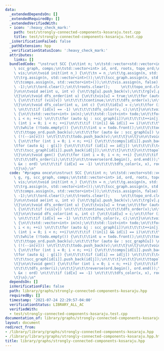 ```yaml
---
data:
  _extendedDependsOn: []
  _extendedRequiredBy: []
  _extendedVerifiedWith:
  - icon: ':heavy_check_mark:'
    path: test/strongly-connected-components-kosaraju.test.cpp
    title: test/strongly-connected-components-kosaraju.test.cpp
  _isVerificationFailed: false
  _pathExtension: hpp
  _verificationStatusIcon: ':heavy_check_mark:'
  attributes:
    links: []
  bundledCode: "\nstruct SCC {\n\tint n; \n\tstd::vector<std::vector<int>> g, rg,\
    \ scc_graph, comps;\n\tstd::vector<int> id, ord, roots, topo_ord;\n\tstd::vector<bool>\
    \ vis;\n\n\tvoid init(int n_) {\n\t\tn = n_;\n\t\tg.assign(n, std::vector<int>());\n\
    \t\trg.assign(n, std::vector<int>());\n\t\tscc_graph.assign(n, std::vector<int>());\n\
    \t\tcomps.assign(n, std::vector<int>());\n\t\tvis.assign(n, false);\n\t\tid.assign(n,\
    \ -1);\n\t\tord.clear();\n\t\troots.clear();     \n\t\ttopo_ord.clear();  \n\t\
    }\n\n\tvoid ae(int u, int v) {\n\t\tg[u].push_back(v);\n\t\trg[v].push_back(u);\n\
    \t}\n\n\tvoid dfs_order(int u) {\n\t\tvis[u] = true;\n\t\tfor (auto &v : g[u])\
    \ {\n\t\t\tif (vis[v]) \n\t\t\t\tcontinue;\n\t\t\tdfs_order(v);\n\t\t}\n\t\tord.push_back(u);\n\
    \t}\n\n\tvoid dfs_color(int u, int c) {\n\t\tid[u] = c;\n\t\tfor (int &v : rg[u])\
    \ \n\t\t\tif (id[v] == -1) \n\t\t\t\tdfs_color(v, c);\n\t}\n\n\tvoid topological_sort()\
    \ {\n\t\tstd::vector<int> in(n);\n\t\tstd::list<int> todo;\n\t\tfor (int i = 0;\
    \ i < n; ++i) \n\t\t\tfor (auto &j : scc_graph[i])\n\t\t\t\t++in[j];\n\t\tfor\
    \ (int i = 0; i < n; ++i)\n\t\t\tif (!in[i] && id[i] == i)\n\t\t\t\ttodo.push_back(i);\n\
    \t\twhile (!todo.empty()) {\n\t\t\tint u = todo.front();\n\t\t\ttodo.pop_front();\n\
    \t\t\ttopo_ord.push_back(u);\n\t\t\tfor (auto &v : scc_graph[u]) \n\t\t\t\tif\
    \ (!(--in[v])) \n\t\t\t\t\ttodo.push_back(v);\n\t\t}\n\t}\n\n\tvoid build_scc_graph()\
    \ {\n\t\tfor (int i = 0; i < n; ++i) {\n\t\t\tcomps[id[i]].push_back(i);\n\t\t\
    \tfor (auto &j : g[i]) {\n\t\t\t\tif (id[i] == id[j]) \n\t\t\t\t\tcontinue;\n\t\
    \t\t\tscc_graph[id[i]].push_back(id[j]);\n\t\t\t}\n\t\t}\n\t\ttopological_sort();\n\
    \t}\n\n\tvoid gen() {\n\t\tfor (int i = 0; i < n; ++i) {\n\t\t\tif (!vis[i])\n\
    \t\t\t\tdfs_order(i);\n\t\t}\n\t\treverse(ord.begin(), ord.end());\n\t\tfor (auto\
    \ &x : ord) \n\t\t\tif (id[x] == -1) \n\t\t\t\tdfs_color(x, x), roots.push_back(x);\n\
    \t}\n};\n"
  code: "#pragma once\n\nstruct SCC {\n\tint n; \n\tstd::vector<std::vector<int>>\
    \ g, rg, scc_graph, comps;\n\tstd::vector<int> id, ord, roots, topo_ord;\n\tstd::vector<bool>\
    \ vis;\n\n\tvoid init(int n_) {\n\t\tn = n_;\n\t\tg.assign(n, std::vector<int>());\n\
    \t\trg.assign(n, std::vector<int>());\n\t\tscc_graph.assign(n, std::vector<int>());\n\
    \t\tcomps.assign(n, std::vector<int>());\n\t\tvis.assign(n, false);\n\t\tid.assign(n,\
    \ -1);\n\t\tord.clear();\n\t\troots.clear();     \n\t\ttopo_ord.clear();  \n\t\
    }\n\n\tvoid ae(int u, int v) {\n\t\tg[u].push_back(v);\n\t\trg[v].push_back(u);\n\
    \t}\n\n\tvoid dfs_order(int u) {\n\t\tvis[u] = true;\n\t\tfor (auto &v : g[u])\
    \ {\n\t\t\tif (vis[v]) \n\t\t\t\tcontinue;\n\t\t\tdfs_order(v);\n\t\t}\n\t\tord.push_back(u);\n\
    \t}\n\n\tvoid dfs_color(int u, int c) {\n\t\tid[u] = c;\n\t\tfor (int &v : rg[u])\
    \ \n\t\t\tif (id[v] == -1) \n\t\t\t\tdfs_color(v, c);\n\t}\n\n\tvoid topological_sort()\
    \ {\n\t\tstd::vector<int> in(n);\n\t\tstd::list<int> todo;\n\t\tfor (int i = 0;\
    \ i < n; ++i) \n\t\t\tfor (auto &j : scc_graph[i])\n\t\t\t\t++in[j];\n\t\tfor\
    \ (int i = 0; i < n; ++i)\n\t\t\tif (!in[i] && id[i] == i)\n\t\t\t\ttodo.push_back(i);\n\
    \t\twhile (!todo.empty()) {\n\t\t\tint u = todo.front();\n\t\t\ttodo.pop_front();\n\
    \t\t\ttopo_ord.push_back(u);\n\t\t\tfor (auto &v : scc_graph[u]) \n\t\t\t\tif\
    \ (!(--in[v])) \n\t\t\t\t\ttodo.push_back(v);\n\t\t}\n\t}\n\n\tvoid build_scc_graph()\
    \ {\n\t\tfor (int i = 0; i < n; ++i) {\n\t\t\tcomps[id[i]].push_back(i);\n\t\t\
    \tfor (auto &j : g[i]) {\n\t\t\t\tif (id[i] == id[j]) \n\t\t\t\t\tcontinue;\n\t\
    \t\t\tscc_graph[id[i]].push_back(id[j]);\n\t\t\t}\n\t\t}\n\t\ttopological_sort();\n\
    \t}\n\n\tvoid gen() {\n\t\tfor (int i = 0; i < n; ++i) {\n\t\t\tif (!vis[i])\n\
    \t\t\t\tdfs_order(i);\n\t\t}\n\t\treverse(ord.begin(), ord.end());\n\t\tfor (auto\
    \ &x : ord) \n\t\t\tif (id[x] == -1) \n\t\t\t\tdfs_color(x, x), roots.push_back(x);\n\
    \t}\n};\n"
  dependsOn: []
  isVerificationFile: false
  path: library/graphs/strongly-connected-components-kosaraju.hpp
  requiredBy: []
  timestamp: '2021-07-24 22:29:57-04:00'
  verificationStatus: LIBRARY_ALL_AC
  verifiedWith:
  - test/strongly-connected-components-kosaraju.test.cpp
documentation_of: library/graphs/strongly-connected-components-kosaraju.hpp
layout: document
redirect_from:
- /library/library/graphs/strongly-connected-components-kosaraju.hpp
- /library/library/graphs/strongly-connected-components-kosaraju.hpp.html
title: library/graphs/strongly-connected-components-kosaraju.hpp
---
```

